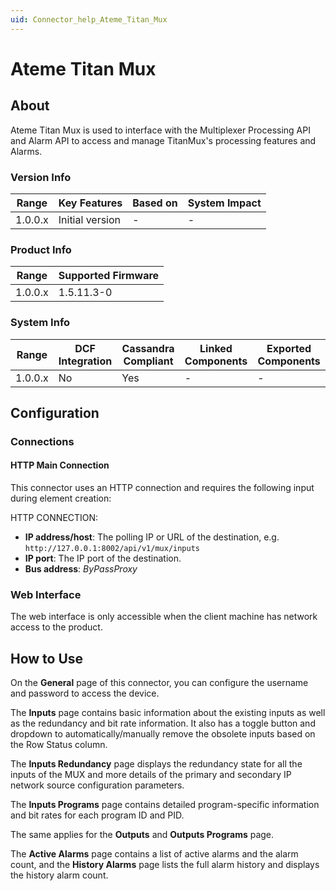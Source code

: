 ```yaml
---
uid: Connector_help_Ateme_Titan_Mux
---
```


# Ateme Titan Mux

## About

Ateme Titan Mux is used to interface with the Multiplexer Processing API and Alarm API to access and manage TitanMux's processing features and Alarms.

### Version Info

| Range     | Key Features     | Based on     | System Impact     |
|-----------|------------------|--------------|-------------------|
| 1.0.0.x   | Initial version  | -            | -                 |

### Product Info

| Range     | Supported Firmware     |
|-----------|------------------------|
| 1.0.0.x   | 1.5.11.3-0             |

### System Info

| Range     | DCF Integration     | Cassandra Compliant     | Linked Components     | Exported Components     |
|-----------|---------------------|-------------------------|-----------------------|-------------------------|
| 1.0.0.x   | No                  | Yes                     | -                     | -                       |

## Configuration

### Connections

#### HTTP Main Connection

This connector uses an HTTP connection and requires the following input during element creation:

HTTP CONNECTION:

- **IP address/host**: The polling IP or URL of the destination, e.g. `http://127.0.0.1:8002/api/v1/mux/inputs`
- **IP port**: The IP port of the destination.
- **Bus address**: *ByPassProxy*

### Web Interface

The web interface is only accessible when the client machine has network access to the product.

## How to Use

On the **General** page of this connector, you can configure the username and password to access the device.

The **Inputs** page contains basic information about the existing inputs as well as the redundancy and bit rate information. It also has a toggle button and dropdown to automatically/manually remove the obsolete inputs based on the Row Status column.

The **Inputs Redundancy** page displays the redundancy state for all the inputs of the MUX and more details of the primary and secondary IP network source configuration parameters.

The **Inputs Programs** page contains detailed program-specific information and bit rates for each program ID and PID.

The same applies for the **Outputs** and **Outputs Programs** page.

The **Active Alarms** page contains a list of active alarms and the alarm count, and the **History Alarms** page lists the full alarm history and displays the history alarm count.
